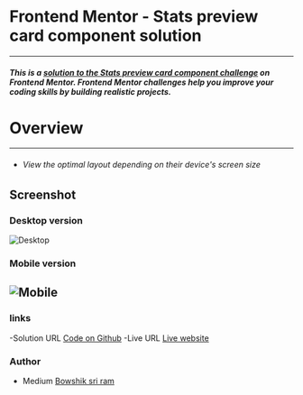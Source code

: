 # Frontend Mentor - Stats preview card component solution
***
##### This is a [solution to the Stats preview card component challenge]() on Frontend Mentor. Frontend Mentor challenges help you improve your coding skills by building realistic projects.

# Overview
---
- ###### View the optimal layout depending on their device's screen size
## Screenshot
### Desktop version
![Desktop](https://github.com/santu369/frontendmentor-stats-preview-card-component/blob/main/screenshots/mobile-version.png)
### Mobile version
![Mobile](https://github.com/santu369/frontendmentor-stats-preview-card-component/blob/main/screenshots/desktop-version.png)
---
### links
-Solution URL [Code on Github](https://github.com/)
-Live URL [Live website](https://github.com)

### Author
- Medium [Bowshik sri ram](https://medium.com/@bowshiksriram)
